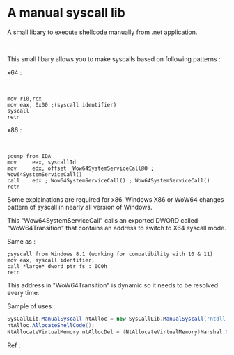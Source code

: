 # A manual syscall lib 

A small libary to execute shellcode manually from .net application. 

<br>

This small libary allows you to make syscalls based on following patterns :

x64 :

<br>

```assembly
mov r10,rcx
mov eax, 0x00 ;(syscall identifier)
syscall
retn
```

x86 :

<br>

```assembly
;dump from IDA
mov     eax, syscallId
mov     edx, offset _Wow64SystemServiceCall@0 ; Wow64SystemServiceCall()
call    edx ; Wow64SystemServiceCall() ; Wow64SystemServiceCall()
retn    
```

Some explainations are required for x86. Windows X86 or WoW64 changes pattern of syscall in nearly all version of Windows.

This "Wow64SystemServiceCall" calls an exported DWORD called "WoW64Transition" that contains an address to switch to X64 syscall mode.

Same as :



```assembly
;syscall from Windows 8.1 (working for compatibility with 10 & 11)
mov eax, syscall identifier;
call *large* dword ptr fs : 0C0h
retn   
```

This address in "WoW64Transition" is dynamic so it needs to be resolved every time.



Sample of uses :

```csharp
SysCallLib.ManualSyscall ntAlloc = new SysCallLib.ManualSyscall("ntdll.dll", "NtAllocateVirtualMemory", true);
ntAlloc.AllocateShellCode();
NtAllocateVirtualMemory ntAllocDel = (NtAllocateVirtualMemory)Marshal.GetDelegateForFunctionPointer(ntAlloc.allocatedShellCode, typeof(NtAllocateVirtualMemory));
```



Ref :



[malwaretech]: https://www.malwaretech.com/2015/07/windows-10-system-call-stub-changes.html	"malwaretech"

